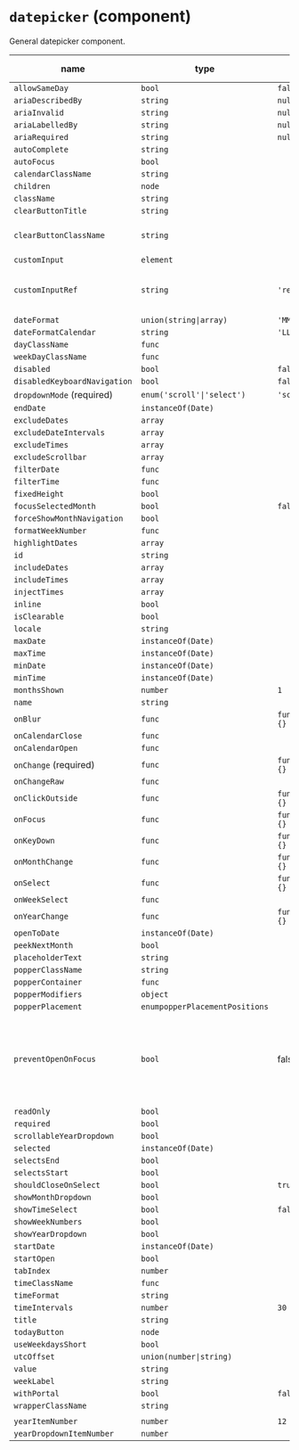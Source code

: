 # `datepicker` (component)

General datepicker component.

| name                         | type                           | default value   | description                                                                                   |
| ---------------------------- | ------------------------------ | --------------- | --------------------------------------------------------------------------------------------- |
| `allowSameDay`               | `bool`                         | `false`         |                                                                                               |
| `ariaDescribedBy`            | `string`                       | `null`          |                                                                                               |
| `ariaInvalid`                | `string`                       | `null`          |                                                                                               |
| `ariaLabelledBy`             | `string`                       | `null`          |                                                                                               |
| `ariaRequired`               | `string`                       | `null`          |                                                                                               |
| `autoComplete`               | `string`                       |                 |                                                                                               |
| `autoFocus`                  | `bool`                         |                 |                                                                                               |
| `calendarClassName`          | `string`                       |                 |                                                                                               |
| `children`                   | `node`                         |                 |                                                                                               |
| `className`                  | `string`                       |                 |                                                                                               |
| `clearButtonTitle`           | `string`                       |                 |                                                                                               |
| `clearButtonClassName`       | `string`                       |                 | Customize the clear button                                                                    |
| `customInput`                | `element`                      |                 |                                                                                               |
| `customInputRef`             | `string`                       | `'ref'`         | The property used to pass the ref callback                                                    |
| `dateFormat`                 | `union(string\|array)`         | `'MM/dd/yyyy'`  |                                                                                               |
| `dateFormatCalendar`         | `string`                       | `'LLLL yyyy'`   |                                                                                               |
| `dayClassName`               | `func`                         |                 |                                                                                               |
| `weekDayClassName`           | `func`                         |                 |                                                                                               |
| `disabled`                   | `bool`                         | `false`         |                                                                                               |
| `disabledKeyboardNavigation` | `bool`                         | `false`         |                                                                                               |
| `dropdownMode` (required)    | `enum('scroll'\|'select')`     | `'scroll'`      |                                                                                               |
| `endDate`                    | `instanceOf(Date)`             |                 |                                                                                               |
| `excludeDates`               | `array`                        |                 |                                                                                               |
| `excludeDateIntervals`       | `array`                        |                 |                                            |
| `excludeTimes`               | `array`                        |                 |                                                                                               |
| `excludeScrollbar`           | `array`                        |                 |                                                                                               |
| `filterDate`                 | `func`                         |                 |                                                                                               |
| `filterTime`                 | `func`                         |                 |                                                                                               |
| `fixedHeight`                | `bool`                         |                 |                                                                                               |
| `focusSelectedMonth`         | `bool`                         | `false`         |                                                                                               |
| `forceShowMonthNavigation`   | `bool`                         |                 |                                                                                               |
| `formatWeekNumber`           | `func`                         |                 |                                                                                               |
| `highlightDates`             | `array`                        |                 |                                                                                               |
| `id`                         | `string`                       |                 |                                                                                               |
| `includeDates`               | `array`                        |                 |                                                                                               |
| `includeTimes`               | `array`                        |                 |                                                                                               |
| `injectTimes`                | `array`                        |                 |                                                                                               |
| `inline`                     | `bool`                         |                 |                                                                                               |
| `isClearable`                | `bool`                         |                 |                                                                                               |
| `locale`                     | `string`                       |                 |                                                                                               |
| `maxDate`                    | `instanceOf(Date)`             |                 |                                                                                               |
| `maxTime`                    | `instanceOf(Date)`             |                 |                                                                                               |
| `minDate`                    | `instanceOf(Date)`             |                 |                                                                                               |
| `minTime`                    | `instanceOf(Date)`             |                 |                                                                                               |
| `monthsShown`                | `number`                       | `1`             |                                                                                               |
| `name`                       | `string`                       |                 |                                                                                               |
| `onBlur`                     | `func`                         | `function() {}` |                                                                                               |
| `onCalendarClose`            | `func`                         |                 |                                                                                               |
| `onCalendarOpen`             | `func`                         |                 |                                                                                               |
| `onChange` (required)        | `func`                         | `function() {}` |                                                                                               |
| `onChangeRaw`                | `func`                         |                 |                                                                                               |
| `onClickOutside`             | `func`                         | `function() {}` |                                                                                               |
| `onFocus`                    | `func`                         | `function() {}` |                                                                                               |
| `onKeyDown`                  | `func`                         | `function() {}` |                                                                                               |
| `onMonthChange`              | `func`                         | `function() {}` |                                                                                               |
| `onSelect`                   | `func`                         | `function() {}` |                                                                                               |
| `onWeekSelect`               | `func`                         |                 |                                                                                               |
| `onYearChange`               | `func`                         | `function() {}` |                                                                                               |
| `openToDate`                 | `instanceOf(Date)`             |                 |                                                                                               |
| `peekNextMonth`              | `bool`                         |                 |                                                                                               |
| `placeholderText`            | `string`                       |                 |                                                                                               |
| `popperClassName`            | `string`                       |                 |                                                                                               |
| `popperContainer`            | `func`                         |                 |                                                                                               |
| `popperModifiers`            | `object`                       |                 |                                                                                               |
| `popperPlacement`            | `enumpopperPlacementPositions` |                 |                                                                                               |
| `preventOpenOnFocus`         | `bool`                         | false           | When this is true, the datepicker will not automatically open when the date field is focussed |
| `readOnly`                   | `bool`                         |                 |                                                                                               |
| `required`                   | `bool`                         |                 |                                                                                               |
| `scrollableYearDropdown`     | `bool`                         |                 |                                                                                               |
| `selected`                   | `instanceOf(Date)`             |                 |                                                                                               |
| `selectsEnd`                 | `bool`                         |                 |                                                                                               |
| `selectsStart`               | `bool`                         |                 |                                                                                               |
| `shouldCloseOnSelect`        | `bool`                         | `true`          |                                                                                               |
| `showMonthDropdown`          | `bool`                         |                 |                                                                                               |
| `showTimeSelect`             | `bool`                         | `false`         |                                                                                               |
| `showWeekNumbers`            | `bool`                         |                 |                                                                                               |
| `showYearDropdown`           | `bool`                         |                 |                                                                                               |
| `startDate`                  | `instanceOf(Date)`             |                 |                                                                                               |
| `startOpen`                  | `bool`                         |                 |                                                                                               |
| `tabIndex`                   | `number`                       |                 |                                                                                               |
| `timeClassName`              | `func`                         |                 |                                                                                               |
| `timeFormat`                 | `string`                       |                 |                                                                                               |
| `timeIntervals`              | `number`                       | `30`            |                                                                                               |
| `title`                      | `string`                       |                 |                                                                                               |
| `todayButton`                | `node`                         |                 |                                                                                               |
| `useWeekdaysShort`           | `bool`                         |                 |                                                                                               |
| `utcOffset`                  | `union(number\|string)`        |                 |                                                                                               |
| `value`                      | `string`                       |                 |                                                                                               |
| `weekLabel`                  | `string`                       |                 |                                                                                               |
| `withPortal`                 | `bool`                         | `false`         |                                                                                               |
| `wrapperClassName`           | `string`                       |
|                              |
| `yearItemNumber`             | `number`                       | `12`            |                                                                                               |
| `yearDropdownItemNumber`     | `number`                       |                 |                                                                                               |
